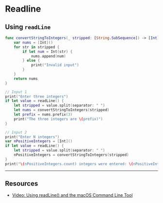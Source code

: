 # Readline 

## Using `readLine`

```swift
func convertStringToIntegers(_ stripped: [String.SubSequence]) -> [Int] {
    var nums = [Int]()
    for str in stripped {
        if let num = Int(str) {
            nums.append(num)
        } else {
            print("Invalid input")
        }
    }
    return nums
}

// Input 1
print("Enter three integers")
if let value = readLine() {
    let stripped = value.split(separator: " ")
    let nums = convertStringToIntegers(stripped)
    let prefix = nums.prefix(3)
    print("The three integers are \(prefix)")
}

// Input 2
print("Enter N integers")
var nPositiveIntegers = [Int]()
if let value = readLine() {
    let stripped = value.split(separator: " ")
    nPositiveIntegers = convertStringToIntegers(stripped)
}
print("\(nPositiveIntegers.count) integers were entered: \(nPositiveIntegers)")
```

***

## Resources

* [Video: Using readLine() and the macOS Command Line Tool](https://www.youtube.com/watch?v=QXyiVYO56_w)
